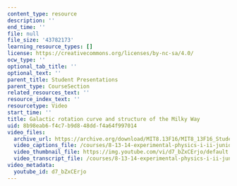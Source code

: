 ```yaml
---
content_type: resource
description: ''
end_time: ''
file: null
file_size: '43782173'
learning_resource_types: []
license: https://creativecommons.org/licenses/by-nc-sa/4.0/
ocw_type: ''
optional_tab_title: ''
optional_text: ''
parent_title: Student Presentations
parent_type: CourseSection
related_resources_text: ''
resource_index_text: ''
resourcetype: Video
start_time: ''
title: Galactic rotation curve and structure of the Milky Way
uid: 8b98eab6-f4c7-b9d8-48dd-f4a64f997014
video_files:
  archive_url: https://archive.org/download/MIT8.13F16/MIT8_13F16_StudentPresentations_3_300k.mp4
  video_captions_file: /courses/8-13-14-experimental-physics-i-ii-junior-lab-fall-2016-spring-2017/42db2efc1c785967ad6a59eb71fa468e_d7_bZxCErjo.vtt
  video_thumbnail_file: https://img.youtube.com/vi/d7_bZxCErjo/default.jpg
  video_transcript_file: /courses/8-13-14-experimental-physics-i-ii-junior-lab-fall-2016-spring-2017/c332e905b82acace13d86a01a22021ef_d7_bZxCErjo.pdf
video_metadata:
  youtube_id: d7_bZxCErjo
---
```

